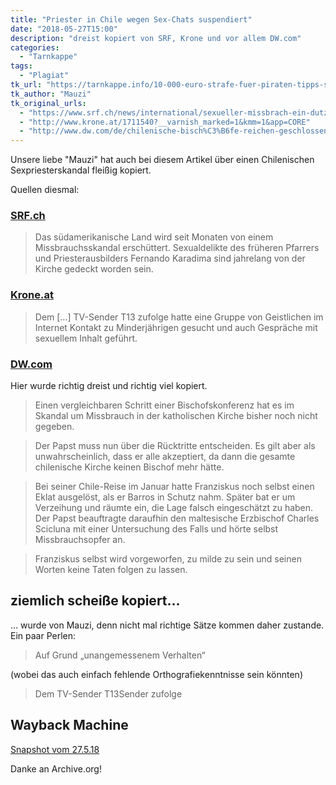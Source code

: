 ```yaml
---
title: "Priester in Chile wegen Sex-Chats suspendiert"
date: "2018-05-27T15:00"
description: "dreist kopiert von SRF, Krone und vor allem DW.com"
categories:
  - "Tarnkappe"
tags:
  - "Plagiat"
tk_url: "https://tarnkappe.info/10-000-euro-strafe-fuer-piraten-tipps-scpp/"
tk_author: "Mauzi"
tk_original_urls:
  - "https://www.srf.ch/news/international/sexueller-missbrach-ein-dutzend-priester-in-chile-suspendiert"
  - "http://www.krone.at/1711540?__varnish_marked=1&kmm=1&app=CORE"
  - "http://www.dw.com/de/chilenische-bisch%C3%B6fe-reichen-geschlossen-ihren-r%C3%BCcktritt-ein/a-43842191"
---
```

Unsere liebe "Mauzi" hat auch bei diesem Artikel über einen Chilenischen
Sexpriesterskandal fleißig kopiert.

Quellen diesmal:

### [SRF.ch](https://www.srf.ch/news/international/sexueller-missbrach-ein-dutzend-priester-in-chile-suspendiert)

>Das südamerikanische Land wird seit Monaten von einem Missbrauchsskandal
erschüttert. Sexualdelikte des früheren Pfarrers und Priesterausbilders
Fernando Karadima sind jahrelang von der Kirche gedeckt worden sein.

### [Krone.at](http://www.krone.at/1711540?__varnish_marked=1&kmm=1&app=CORE)

>Dem […] TV-Sender T13 zufolge hatte eine Gruppe von Geistlichen im
Internet Kontakt zu Minderjährigen gesucht und auch Gespräche mit
sexuellem Inhalt geführt.

### [DW.com](http://www.dw.com/de/chilenische-bisch%C3%B6fe-reichen-geschlossen-ihren-r%C3%BCcktritt-ein/a-43842191)

Hier wurde richtig dreist und richtig viel kopiert.

>Einen vergleichbaren Schritt einer Bischofskonferenz hat es im Skandal
um Missbrauch in der katholischen Kirche bisher noch nicht gegeben.

>Der Papst muss nun über die Rücktritte entscheiden. Es gilt aber als
unwahrscheinlich, dass er alle akzeptiert, da dann die gesamte chilenische
Kirche keinen Bischof mehr hätte.

>Bei seiner Chile-Reise im Januar hatte Franziskus noch selbst einen Eklat
ausgelöst, als er Barros in Schutz nahm. Später bat er um Verzeihung und
räumte ein, die Lage falsch eingeschätzt zu haben. Der Papst beauftragte
daraufhin den maltesische Erzbischof Charles Scicluna mit einer
Untersuchung des Falls und hörte selbst Missbrauchsopfer an.

>Franziskus selbst wird vorgeworfen, zu milde zu sein und seinen Worten keine Taten folgen zu lassen.

## ziemlich scheiße kopiert…

… wurde von Mauzi, denn nicht mal richtige Sätze kommen daher zustande.
Ein paar Perlen:

>Auf Grund „unangemessenem Verhalten“

(wobei das auch einfach fehlende Orthografiekenntnisse sein könnten)

>Dem TV-Sender T13Sender zufolge

## Wayback Machine

[Snapshot vom 27.5.18](https://web.archive.org/web/20180527154333/https://tarnkappe.info/priester-in-chile-wegen-sex-chats-suspendiert/)

Danke an Archive.org!
